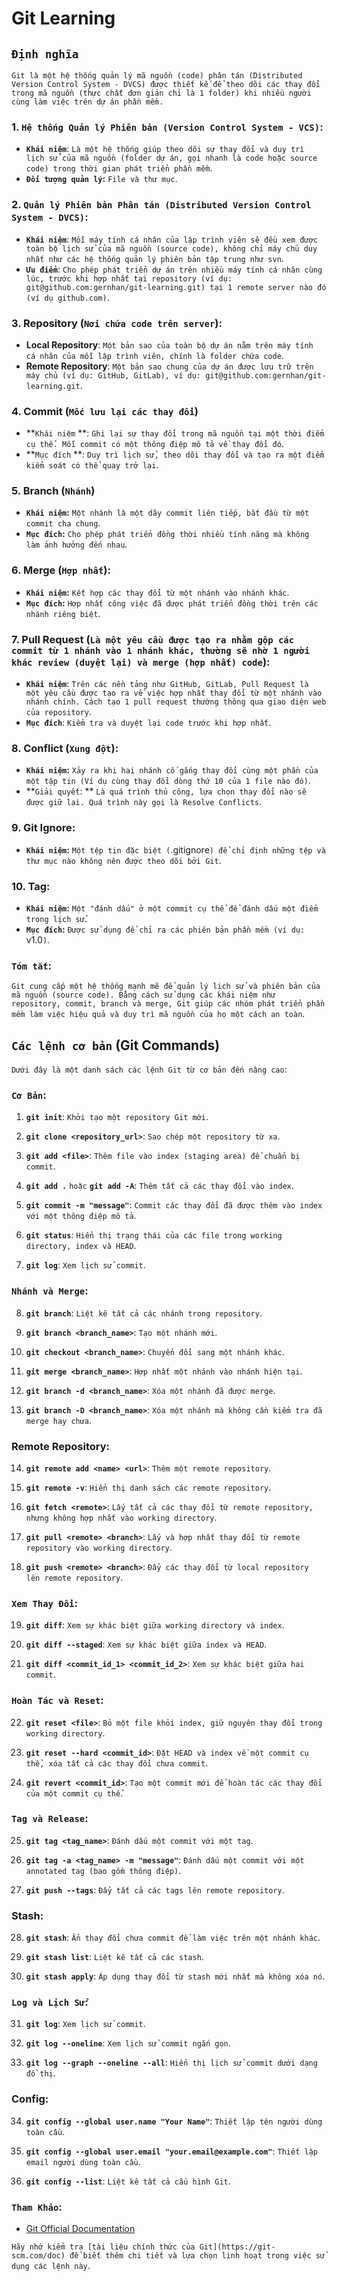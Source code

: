 # Git Learning

## `Định nghĩa`

`Git là một hệ thống quản lý mã nguồn (code) phân tán (Distributed Version Control System - DVCS) được thiết kế để theo dõi các thay đổi trong mã nguồn (thực chất đơn giản chỉ là 1 folder) khi nhiều người cùng làm việc trên dự án phần mềm.`

### 1. **`Hệ thống Quản lý Phiên bản (Version Control System - VCS)`:**

- **`Khái niệm`**: `Là một hệ thống giúp theo dõi sự thay đổi và duy trì lịch sử của mã nguồn
  (folder dự án, gọi nhanh là code hoặc source code) trong thời gian phát triển phần mềm`.
- **`Đối tượng quản lý`:** `File và thư mục`.

### 2. **`Quản lý Phiên bản Phân tán (Distributed Version Control System - DVCS)`:**

- **`Khái niệm`**:
  `Mỗi máy tính cá nhân của lập trình viên sẽ đều xem được toàn bộ lịch sử của mã nguồn (source
  code), không chỉ máy chủ duy nhất như các hệ thống quản lý phiên bản tập trung như svn`.
- **`Ưu điểm`**:
  `Cho phép phát triển dự án trên nhiều máy tính cá nhân cùng lúc, trước khi hợp nhất tại repository (ví dụ: git@github.com:gernhan/git-learning.git) tại 1 remote server nào đó (ví dụ github.com)`.

### 3. **Repository (`Nơi chứa code trên server`):**

- **Local Repository**: `Một bản sao của toàn bộ dự án nằm trên máy tính cá nhân của mỗi lập
  trình viên, chính là folder chứa code`.
- **Remote Repository**: `Một bản sao chung của dự án được lưu trữ trên máy chủ (ví dụ: GitHub,
  GitLab), ví dụ: git@github.com:gernhan/git-learning.git`.

### 4. **Commit (`Mốc lưu lại các thay đổi`)**

- **`Khái niệm`
  **: `Ghi lại sự thay đổi trong mã nguồn tại một thời điểm cụ thể. Mỗi commit có một thông điệp mô tả về thay đổi đó`.
- **`Mục đích`
  **: `Duy trì lịch sử, theo dõi thay đổi và tạo ra một điểm kiểm soát có thể quay trở lại`.

### 5. **Branch (`Nhánh`)**

- **`Khái niệm`:** `Một nhánh là một dãy commit liên tiếp, bắt đầu từ một commit cha chung`.
- **`Mục đích`:** `Cho phép phát triển đồng thời nhiều tính năng mà không làm ảnh hưởng đến nhau`.

### 6. **Merge (`Hợp nhất`):**

- **`Khái niệm`:** `Kết hợp các thay đổi từ một nhánh vào nhánh khác`.
- **`Mục đích`:** `Hợp nhất công việc đã được phát triển đồng thời trên các nhánh riêng biệt`.

### 7. **Pull Request** (`Là một yêu cầu được tạo ra nhằm gộp các commit từ 1 nhánh vào 1 nhánh khác, thường sẽ nhờ 1 người khác review (duyệt lại) và merge (hợp nhất) code`):

- **`Khái niệm`**: `Trên các nền tảng như GitHub, GitLab, Pull Request là một yêu cầu được tạo
  ra về việc hợp nhất thay đổi từ một nhánh vào nhánh chính. Cách tạo 1 pull request thường
  thông qua giao diện web của repository`.
- **`Mục đích`**: `Kiểm tra và duyệt lại code trước khi hợp nhất`.

### 8. **Conflict (`Xung đột`):**

- **`Khái niệm`:** `Xảy ra khi hai nhánh cố gắng thay đổi cùng một phần của một tập tin (Ví dụ
  cùng thay đổi dòng thứ 10 của 1 file nào đó)`.
- **`Giải quyết`:
  ** `Là quá trình thủ công, lựa chọn thay đổi nào sẽ được giữ lại. Quá trình này gọi là Resolve Conflicts`.

### 9. **Git Ignore:**

- **`Khái niệm`:** `Một tệp tin đặc biệt (`.gitignore`) để chỉ định những tệp và thư mục nào không nên được theo dõi bởi Git`.

### 10. **Tag:**
   - **`Khái niệm`:** `Một "đánh dấu" ở một commit cụ thể để đánh dấu một điểm trong lịch sử`.
   - **`Mục đích`:** `Được sử dụng để chỉ ra các phiên bản phần mềm (ví dụ: `v1.0`)`.

### `Tóm tắt`:

`Git cung cấp một hệ thống mạnh mẽ để quản lý lịch sử và phiên bản của mã nguồn (source code). Bằng cách sử dụng các khái niệm như repository, commit, branch và merge, Git giúp các nhóm phát triển phần mềm làm việc hiệu quả và duy trì mã nguồn của họ một cách an toàn`.

## `Các lệnh cơ bản` (Git Commands)

`Dưới đây là một danh sách các lệnh Git từ cơ bản đến nâng cao`:

### **`Cơ Bản`:**

1. **`git init`**: `Khởi tạo một repository Git mới`.

2. **`git clone <repository_url>`**: `Sao chép một repository từ xa`.

3. **`git add <file>`**: `Thêm file vào index (staging area) để chuẩn bị commit`.

4. **`git add .`** `hoặc` **`git add -A`**: `Thêm tất cả các thay đổi vào index`.

5. **`git commit -m "message"`**: `Commit các thay đổi đã được thêm vào index với một thông điệp mô tả`.

6. **`git status`**: `Hiển thị trạng thái của các file trong working directory, index và HEAD`.

7. **`git log`**: `Xem lịch sử commit`.

### **`Nhánh và Merge`:**

8. **`git branch`**: `Liệt kê tất cả các nhánh trong repository`.

9. **`git branch <branch_name>`**: `Tạo một nhánh mới`.

10. **`git checkout <branch_name>`**: `Chuyển đổi sang một nhánh khác`.

11. **`git merge <branch_name>`**: `Hợp nhất một nhánh vào nhánh hiện tại`.

12. **`git branch -d <branch_name>`**: `Xóa một nhánh đã được merge`.

13. **`git branch -D <branch_name>`**: `Xóa một nhánh mà không cần kiểm tra đã merge hay chưa`.

### **Remote Repository:**

14. **`git remote add <name> <url>`**: `Thêm một remote repository`.

15. **`git remote -v`**: `Hiển thị danh sách các remote repository`.

16. **`git fetch <remote>`**: `Lấy tất cả các thay đổi từ remote repository, nhưng không hợp nhất vào working directory`.

17. **`git pull <remote> <branch>`**: `Lấy và hợp nhất thay đổi từ remote repository vào working directory`.

18. **`git push <remote> <branch>`**: `Đẩy các thay đổi từ local repository lên remote repository`.

### **`Xem Thay Đổi`:**

19. **`git diff`**: `Xem sự khác biệt giữa working directory và index`.

20. **`git diff --staged`**: `Xem sự khác biệt giữa index và HEAD`.

21. **`git diff <commit_id_1> <commit_id_2>`**: `Xem sự khác biệt giữa hai commit`.

### **`Hoàn Tác và Reset`:**

22. **`git reset <file>`**: `Bỏ một file khỏi index, giữ nguyên thay đổi trong working directory`.

23. **`git reset --hard <commit_id>`**: `Đặt HEAD và index về một commit cụ thể, xóa tất cả các thay đổi chưa commit`.

24. **`git revert <commit_id>`**: `Tạo một commit mới để hoàn tác các thay đổi của một commit cụ thể`.

### **`Tag và Release`:**

25. **`git tag <tag_name>`**: `Đánh dấu một commit với một tag`.

26. **`git tag -a <tag_name> -m "message"`**: `Đánh dấu một commit với một annotated tag (bao gồm thông điệp)`.

27. **`git push --tags`**: `Đẩy tất cả các tags lên remote repository`.

### **Stash:**

28. **`git stash`**: `Ẩn thay đổi chưa commit để làm việc trên một nhánh khác`.

29. **`git stash list`**: `Liệt kê tất cả các stash`.

30. **`git stash apply`**: `Áp dụng thay đổi từ stash mới nhất mà không xóa nó`.

### **`Log và Lịch Sử`:**

31. **`git log`**: `Xem lịch sử commit`.

32. **`git log --oneline`**: `Xem lịch sử commit ngắn gọn`.

33. **`git log --graph --oneline --all`**: `Hiển thị lịch sử commit dưới dạng đồ thị`.

### **Config:**

34. **`git config --global user.name "Your Name"`**: `Thiết lập tên người dùng toàn cầu`.

35. **`git config --global user.email "your.email@example.com"`**: `Thiết lập email người dùng toàn cầu`.

36. **`git config --list`**: `Liệt kê tất cả cấu hình Git`.

### **`Tham Khảo`:**

- [Git Official Documentation](https://git-scm.com/doc)

`Hãy nhớ kiểm tra [tài liệu chính thức của Git](https://git-scm.com/doc) để biết thêm chi tiết và lựa chọn linh hoạt trong việc sử dụng các lệnh này`.
